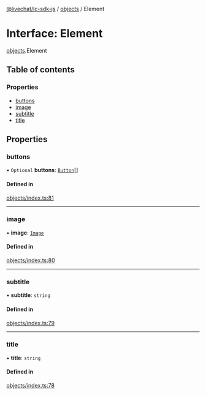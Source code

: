 [@livechat/lc-sdk-js](../README.md) / [objects](../modules/objects.md) / Element

# Interface: Element

[objects](../modules/objects.md).Element

## Table of contents

### Properties

- [buttons](objects.Element.md#buttons)
- [image](objects.Element.md#image)
- [subtitle](objects.Element.md#subtitle)
- [title](objects.Element.md#title)

## Properties

### buttons

• `Optional` **buttons**: [`Button`](objects.Button.md)[]

#### Defined in

[objects/index.ts:81](https://github.com/livechat/lc-sdk-js/blob/7431f2f/src/objects/index.ts#L81)

___

### image

• **image**: [`Image`](objects.Image.md)

#### Defined in

[objects/index.ts:80](https://github.com/livechat/lc-sdk-js/blob/7431f2f/src/objects/index.ts#L80)

___

### subtitle

• **subtitle**: `string`

#### Defined in

[objects/index.ts:79](https://github.com/livechat/lc-sdk-js/blob/7431f2f/src/objects/index.ts#L79)

___

### title

• **title**: `string`

#### Defined in

[objects/index.ts:78](https://github.com/livechat/lc-sdk-js/blob/7431f2f/src/objects/index.ts#L78)
